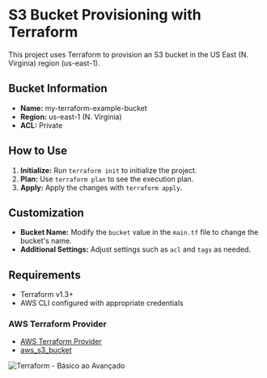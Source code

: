 # S3 Bucket Provisioning with Terraform

This project uses Terraform to provision an S3 bucket in the US East (N. Virginia) region (us-east-1).

## Bucket Information

- **Name:** my-terraform-example-bucket
- **Region:** us-east-1 (N. Virginia)
- **ACL:** Private

## How to Use

1. **Initialize:** Run `terraform init` to initialize the project.
2. **Plan:** Use `terraform plan` to see the execution plan.
3. **Apply:** Apply the changes with `terraform apply`.

## Customization

- **Bucket Name:** Modify the `bucket` value in the `main.tf` file to change the bucket's name.
- **Additional Settings:** Adjust settings such as `acl` and `tags` as needed.

## Requirements

- Terraform v1.3+
- AWS CLI configured with appropriate credentials



### AWS Terraform Provider

- [AWS Terraform Provider](https://registry.terraform.io/providers/hashicorp/aws/latest/docs)
- [aws_s3_bucket](https://registry.terraform.io/providers/hashicorp/aws/latest/docs/resources/s3_bucket)




![Terraform - Básico ao Avançado](https://danielgilcursos.blob.core.windows.net/images/terraform-basico-ao-avancado.png)



